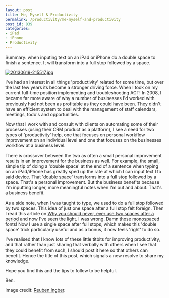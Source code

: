 ```yaml
---
layout: post
title: Me, Myself & Productivity
permalink: /productivity/me-myself-and-productivity
post_id: 839
categories:
- iPad
- iPhone
- Productivity
---
```


Summary: when inputing text on an iPad or iPhone do a double space to finish a sentence. It will transform into a full stop followed by a space.

[![20130619-215517.jpg](http://ben.hamilton.id.au/cms/wp-content/uploads/2013/06/20130619-215517.jpg)](http://www.flickr.com/photos/14666612@N06/5994282629/in/photolist-a8Ggov-96oyKz-7pLEQV-esXg5y-9tjVHe-dF6cPs-dD9yG1-dNSt7Z-94sxbp-ajTfBR-6i7qAL-dKfFLC-7yMvri-bWCSRS-bWCRmJ-81ZJ26-5dVxtz-dGXWRg-8Y6Viw-7VN7yG-9Df3TD-91t6N5-9D7UVa-8RgfFi-dRsLkh-aDwJwT-aDwJin-8oisqq-dq2Du3-dq2Doj-dq2Dm3-dq2twX-84PVky-eBR6fo-dwMTxu-apf8CS-bujMgQ-9wH2h4-bsGWcZ-8Hgrez-aBVX3X-aBYB2U-aBYB3f-aBYB39-aBYB2Y-aBYB3b-aBYB35-b1X7rg-9rA56w)

I've had an interest in all things 'productivity' related for some time, but over the last few years its become a stronger driving force. When I took on my current full-time position implementing and troubleshooting ACT! In 2008, I became far more aware of why a number of businesses I'd worked with previously had not been as profitable as they could have been. They didn't have an efficient system to deal with the management of staff calendars, meetings, todo's and opportunities.

Now that I work with and consult with clients on automating some of their processes (using their CRM product as a platform), I see a need for two types of 'productivity' help, one that focuses on personal workflow improvement on an individual level and one that focuses on the businesses workflow at a business level.

There is crossover between the two as often a small personal improvement results in an improvement for the business as well. For example, the small, simple tip of doing a 'double space' at the end of a sentence when typing on an iPad/iPhone has greatly sped up the rate at which I can input text I to said device. That 'double space' transforms into a full stop followed by a space.  That's a personal improvement. But the business benefits because I'm inputting longer, more meaningful notes when I'm out and about. That's a business benefit.

As a side note, when I was taught to type, we used to do a full stop followed by two spaces. This idea of just one space after a full stop felt foreign. Then I read this article on [Why you should never, ever use two spaces after a period](http://www.slate.com/articles/technology/technology/2011/01/space_invaders.html) and now I've seen the light. I was wrong. Damn those monospaced fonts! Now I use a single space after full stops, which makes this 'double space' trick particularly useful and as a bonus, it now feels 'right' to do so.

I've realised that I know lots of these little titbits for improving productivity, and that rather than just sharing that verbally with others when I see that they could benefit from such, I should post it here so that others can benefit. Hence the title of this post, which signals a new resolve to share my knowledge.

Hope you find this and the tips to follow to be helpful.

Ben.

Image credit:
[Reuben Ingber](http://www.flickr.com/photos/14666612@N06/5994282629/in/photolist-a8Ggov-96oyKz-7pLEQV-esXg5y-9tjVHe-dF6cPs-dD9yG1-dNSt7Z-94sxbp-ajTfBR-6i7qAL-dKfFLC-7yMvri-bWCSRS-bWCRmJ-81ZJ26-5dVxtz-dGXWRg-8Y6Viw-7VN7yG-9Df3TD-91t6N5-9D7UVa-8RgfFi-dRsLkh-aDwJwT-aDwJin-8oisqq-dq2Du3-dq2Doj-dq2Dm3-dq2twX-84PVky-eBR6fo-dwMTxu-apf8CS-bujMgQ-9wH2h4-bsGWcZ-8Hgrez-aBVX3X-aBYB2U-aBYB3f-aBYB39-aBYB2Y-aBYB3b-aBYB35-b1X7rg-9rA56w).
